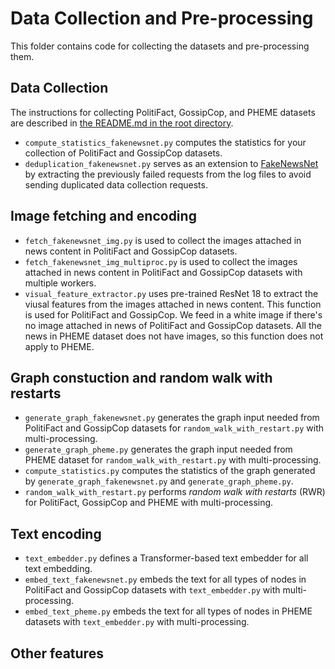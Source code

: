 # Data Collection and Pre-processing
This folder contains code for collecting the datasets and pre-processing them.

## Data Collection
The instructions for collecting PolitiFact, GossipCop, and PHEME datasets are described in [the README.md in the root directory](https://github.com/HetTransformer/HetTransformer-model#readme).
* `compute_statistics_fakenewsnet.py` computes the statistics for your collection of PolitiFact and GossipCop datasets.
* `deduplication_fakenewsnet.py` serves as an extension to [FakeNewsNet](https://github.com/KaiDMML/FakeNewsNet) by extracting the previously failed requests from the log files to avoid sending duplicated data collection requests.

## Image fetching and encoding
* `fetch_fakenewsnet_img.py` is used to collect the images attached in news content in PolitiFact and GossipCop datasets.
* `fetch_fakenewsnet_img_multiproc.py` is used to collect the images attached in news content in PolitiFact and GossipCop datasets with multiple workers.
* `visual_feature_extractor.py` uses pre-trained ResNet 18 to extract the viusal features from the images attached in news content. This function is used for PolitiFact and GossipCop. We feed in a white image if there's no image attached in news of PolitiFact and GossipCop datasets. All the news in PHEME dataset does not have images, so this function does not apply to PHEME. 

## Graph constuction and random walk with restarts
* `generate_graph_fakenewsnet.py` generates the graph input needed from PolitiFact and GossipCop datasets for `random_walk_with_restart.py` with multi-processing.
* `generate_graph_pheme.py` generates the graph input needed from PHEME dataset for `random_walk_with_restart.py` with multi-processing.
* `compute_statistics.py` computes the statistics of the graph generated by `generate_graph_fakenewsnet.py` and `generate_graph_pheme.py`.
* `random_walk_with_restart.py` performs _random walk with restarts_ (RWR) for PolitiFact, GossipCop and PHEME with multi-processing.

## Text encoding
* `text_embedder.py` defines a Transformer-based text embedder for all text embedding.
* `embed_text_fakenewsnet.py` embeds the text for all types of nodes in PolitiFact and GossipCop datasets with `text_embedder.py` with multi-processing.
* `embed_text_pheme.py` embeds the text for all types of nodes in PHEME datasets with `text_embedder.py` with multi-processing.

## Other features
